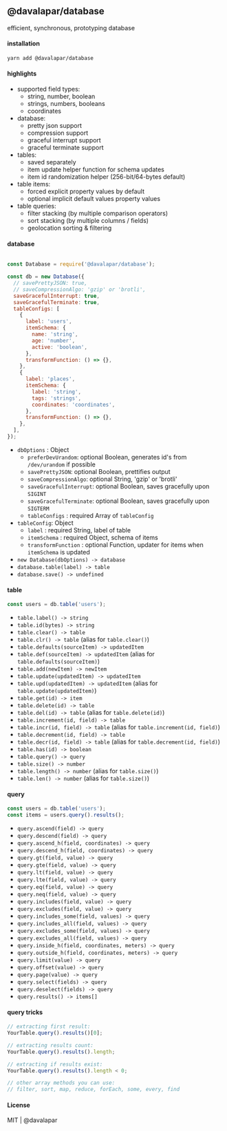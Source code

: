 ## @davalapar/database

efficient, synchronous, prototyping database

#### installation

```sh
yarn add @davalapar/database
```

#### highlights

- supported field types:
  - string, number, boolean
  - strings, numbers, booleans
  - coordinates
- database:
  - pretty json support
  - compression support
  - graceful interrupt support
  - graceful terminate support
- tables:
  - saved separately
  - item update helper function for schema updates
  - item id randomization helper (256-bit/64-bytes default)
- table items:
  - forced explicit property values by default
  - optional implicit default values property values
- table queries:
  - filter stacking (by multiple comparison operators)
  - sort stacking (by multiple columns / fields)
  - geolocation sorting & filtering

#### database

```js

const Database = require('@davalapar/database');

const db = new Database({
  // savePrettyJSON: true,
  // saveCompressionAlgo: 'gzip' or 'brotli',
  saveGracefulInterrupt: true,
  saveGracefulTerminate: true,
  tableConfigs: [
    {
      label: 'users',
      itemSchema: {
        name: 'string',
        age: 'number',
        active: 'boolean',
      },
      transformFunction: () => {},
    },
    {
      label: 'places',
      itemSchema: {
        label: 'string',
        tags: 'strings',
        coordinates: 'coordinates',
      },
      transformFunction: () => {},
    },
  ],
});
```

- `dbOptions` : Object
  - `preferDevUrandom`: optional Boolean, generates id's from `/dev/urandom` if possible
  - `savePrettyJSON`: optional Boolean, prettifies output
  - `saveCompressionAlgo`: optional String, 'gzip' or 'brotli'
  - `saveGracefulInterrupt`: optional Boolean, saves gracefully upon `SIGINT`
  - `saveGracefulTerminate`: optional Boolean, saves gracefully upon `SIGTERM`
  - `tableConfigs` : required Array of `tableConfig`
- `tableConfig`: Object
  - `label` : required String, label of table
  - `itemSchema` : required Object, schema of items
  - `transformFunction` : optional Function, updater for items when `itemSchema` is updated
- `new Database(dbOptions) -> database`
- `database.table(label) -> table`
- `database.save() -> undefined`

#### table

```js
const users = db.table('users');
```

- `table.label() -> string`
- `table.id(bytes) -> string`
- `table.clear() -> table`
- `table.clr() -> table` (alias for `table.clear()`)
- `table.defaults(sourceItem) -> updatedItem`
- `table.def(sourceItem) -> updatedItem` (alias for `table.defaults(sourceItem)`)
- `table.add(newItem) -> newItem`
- `table.update(updatedItem) -> updatedItem`
- `table.upd(updatedItem) -> updatedItem` (alias for `table.update(updatedItem)`)
- `table.get(id) -> item`
- `table.delete(id) -> table`
- `table.del(id) -> table` (alias for `table.delete(id)`)
- `table.increment(id, field) -> table`
- `table.incr(id, field) -> table` (alias for `table.increment(id, field)`)
- `table.decrement(id, field) -> table`
- `table.decr(id, field) -> table` (alias for `table.decrement(id, field)`)
- `table.has(id) -> boolean`
- `table.query() -> query`
- `table.size() -> number`
- `table.length() -> number` (alias for `table.size()`)
- `table.len() -> number` (alias for `table.size()`)

#### query

```js
const users = db.table('users');
const items = users.query().results();
```

- `query.ascend(field) -> query`
- `query.descend(field) -> query`
- `query.ascend_h(field, coordinates) -> query`
- `query.descend_h(field, coordinates) -> query`
- `query.gt(field, value) -> query`
- `query.gte(field, value) -> query`
- `query.lt(field, value) -> query`
- `query.lte(field, value) -> query`
- `query.eq(field, value) -> query`
- `query.neq(field, value) -> query`
- `query.includes(field, value) -> query`
- `query.excludes(field, value) -> query`
- `query.includes_some(field, values) -> query`
- `query.includes_all(field, values) -> query`
- `query.excludes_some(field, values) -> query`
- `query.excludes_all(field, values) -> query`
- `query.inside_h(field, coordinates, meters) -> query`
- `query.outside_h(field, coordinates, meters) -> query`
- `query.limit(value) -> query`
- `query.offset(value) -> query`
- `query.page(value) -> query`
- `query.select(fields) -> query`
- `query.deselect(fields) -> query`
- `query.results() -> items[]`

#### query tricks

```js
// extracting first result:
YourTable.query().results()[0];

// extracting results count:
YourTable.query().results().length;

// extracting if results exist:
YourTable.query().results().length < 0;

// other array methods you can use:
// filter, sort, map, reduce, forEach, some, every, find
```

#### License

MIT | @davalapar
